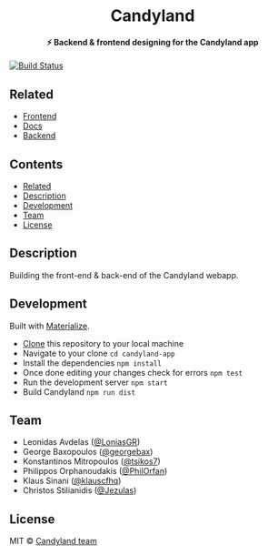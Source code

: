 <h1 align="center">
  Candyland
</h1>

<h4 align="center">
  ⚡️ Backend & frontend designing for the Candyland app
</h4>

[![Build Status](https://travis-ci.com/klauscfhq/candyland-app.svg?token=rXPPxPTH1doiuVrFnjqh&branch=master)](https://travis-ci.com/klauscfhq/candyland-app)

## Related

- [Frontend](https://github.com/klauscfhq/candyland-frontend)
- [Docs](https://github.com/klauscfhq/candyland-docs)
- [Backend](https://github.com/klauscfhq/candyland-backend)

## Contents

- [Related](#related)
- [Description](#description)
- [Development](#development)
- [Team](#team)
- [License](#license)

## Description

Building the front-end & back-end of the Candyland webapp.

## Development

Built with [Materialize](http://materializecss.com/).

- [Clone](https://help.github.com/articles/cloning-a-repository/) this repository to your local machine
- Navigate to your clone `cd candyland-app`
- Install the dependencies `npm install`
- Once done editing your changes check for errors `npm test`
- Run the development server `npm start`
- Build Candyland `npm run dist`

## Team

- Leonidas Avdelas ([@LoniasGR](https://github.com/LoniasGR))
- George Baxopoulos ([@georgebax](https://github.com/georgebax))
- Konstantinos Mitropoulos ([@tsikos7](https://github.com/tsikos7))
- Philippos Orphanoudakis ([@PhilOrfan](https://github.com/PhilOrfan))
- Klaus Sinani ([@klauscfhq](https://github.com/klauscfhq))
- Christos Stilianidis ([@Jezulas](https://github.com/Jezulas))

## License

MIT © [Candyland team](https://github.com/klauscfhq/candyland-app/blob/master/license.md)
